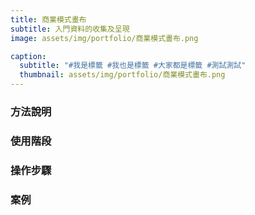 ```yaml
---
title: 商業模式畫布
subtitle: 入門資料的收集及呈現
image: assets/img/portfolio/商業模式畫布.png

caption:
  subtitle: "#我是標籤 #我也是標籤 #大家都是標籤 #測試測試"
  thumbnail: assets/img/portfolio/商業模式畫布.png
---
```

### 方法說明

### 使用階段

### 操作步驟

### 案例



